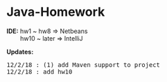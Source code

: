 # Java-Homework

**IDE:** hw1 ~ hw8 => Netbeans<br/>
&nbsp;&nbsp;&nbsp;&nbsp;&nbsp;&nbsp;&nbsp;&nbsp;hw10 ~ later => IntelliJ

**Updates:**
<pre>
12/2/18 : (1) add Maven support to project 
12/2/18 : add hw10
</pre>
